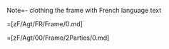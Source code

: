 Note=- clothing the frame with French language text


=[zF/Agt/FR/Frame/0.md]

=[zF/Agt/00/Frame/2Parties/0.md]
